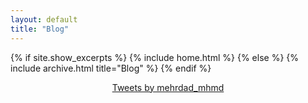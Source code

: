 ```yaml
---
layout: default
title: "Blog"
---
```

{% if site.show_excerpts %}
  {% include home.html %}
{% else %}
  {% include archive.html title="Blog" %}
{% endif %}

    
<center>
 <a class="twitter-timeline" data-width="600" data-height="400" data-theme="dark" href="https://twitter.com/mehrdad_mhmd?ref_src=twsrc%5Etfw">Tweets by mehrdad_mhmd</a>     <script async src="https://platform.twitter.com/widgets.js" charset="utf-8"></script>
</center>

